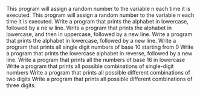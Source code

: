 This program will assign a random number to the variable n each time it is executed.
This program will assign a random number to the variable n each time it is executed.
Write a program that prints the alphabet in lowercase, followed by a ne w line.
Write a program that prints the alphabet in lowercase, and then in uppercase, followed by a new line.
Write a program that prints the alphabet in lowercase, followed by a new line.
Write a program that prints all single digit numbers of base 10 starting from 0
Write a program that prints the lowercase alphabet in reverse, followed by a new line.
Write a program that prints all the numbers of base 16 in lowercase
Write a program that prints all possible combinations of single-digit numbers
Write a program that prints all possible different combinations of two digits
Write a program that prints all possible different combinations of three digits.
